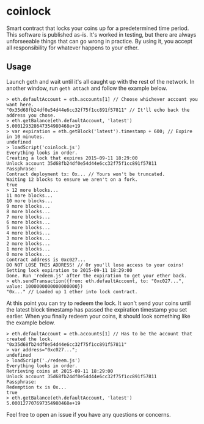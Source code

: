 # coinlock

Smart contract that locks your coins up for a predetermined time period. This software is published as-is. It's worked in testing, but there are always unforseeable things that can go wrong in practice. By using it, you accept all responsibility for whatever happens to your ether.

## Usage

Launch geth and wait until it's all caught up with the rest of the network. In another window, run `geth attach` and follow the example below.

```
> eth.defaultAccount = eth.accounts[1] // Choose whichever account you want here.
"0x35d68fb24df0e54d44e6cc32f75f1cc891f57811" // It'll echo back the address you chose.
> eth.getBalance(eth.defaultAccount, 'latest')
5.000129328647354980468e+19
> var expiration = eth.getBlock('latest').timestamp + 600; // Expire in 10 minutes.
undefined
> loadScript('coinlock.js')
Everything looks in order.
Creating a lock that expires 2015-09-11 18:29:00
Unlock account 35d68fb24df0e54d44e6cc32f75f1cc891f57811
Passphrase: 
Contract deployment tx: 0x... // Yours won't be truncated.
Waiting 12 blocks to ensure we aren't on a fork.
true
> 12 more blocks...
11 more blocks...
10 more blocks...
9 more blocks...
8 more blocks...
7 more blocks...
6 more blocks...
5 more blocks...
4 more blocks...
3 more blocks...
2 more blocks...
1 more blocks...
0 more blocks...
Contract address is 0xc027...
DO NOT LOSE THIS ADDRESS! // Or you'll lose access to your coins!
Setting lock expiration to 2015-09-11 18:29:00
Done. Run 'redeem.js' after the expiration to get your ether back.
> eth.sendTransaction({from: eth.defaultAccount, to: "0xc027...", value: 1000000000000000000})
"0x..." // Loaded up 1 ether into lock contract.
```

At this point you can try to redeem the lock. It won't send your coins until the latest block timestamp has passed the expiration timestamp you set earlier. When you finally redeem your coins, it should look something like the example below.

```
> eth.defaultAccount = eth.accounts[1] // Has to be the account that created the lock.
"0x35d68fb24df0e54d44e6cc32f75f1cc891f57811"
> var address="0xc027...";
undefined
> loadScript('./redeem.js')
Everything looks in order.
Retrieving coins at 2015-09-11 18:29:00
Unlock account 35d68fb24df0e54d44e6cc32f75f1cc891f57811
Passphrase: 
Redemption tx is 0x...
true
> eth.getBalance(eth.defaultAccount, 'latest')
5.000127707697354980468e+19
```

Feel free to open an issue if you have any questions or concerns.
